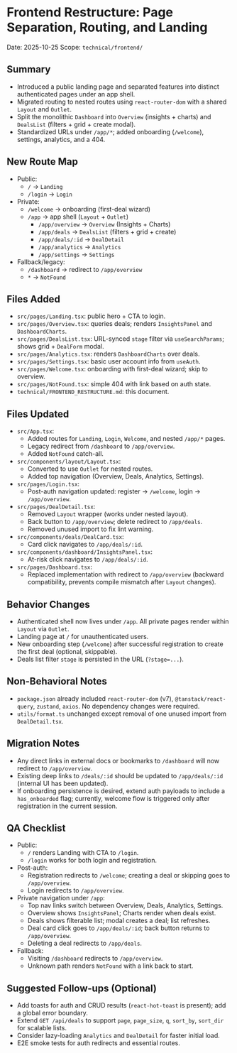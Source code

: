 # Frontend Restructure: Page Separation, Routing, and Landing

Date: 2025-10-25
Scope: `technical/frontend/`

## Summary

- Introduced a public landing page and separated features into distinct authenticated pages under an app shell.
- Migrated routing to nested routes using `react-router-dom` with a shared `Layout` and `Outlet`.
- Split the monolithic `Dashboard` into `Overview` (insights + charts) and `DealsList` (filters + grid + create modal).
- Standardized URLs under `/app/*`; added onboarding (`/welcome`), settings, analytics, and a 404.

## New Route Map

- Public:
  - `/` → `Landing`
  - `/login` → `Login`
- Private:
  - `/welcome` → onboarding (first-deal wizard)
  - `/app` → app shell (`Layout` + `Outlet`)
    - `/app/overview` → `Overview` (Insights + Charts)
    - `/app/deals` → `DealsList` (filters + grid + create)
    - `/app/deals/:id` → `DealDetail`
    - `/app/analytics` → `Analytics`
    - `/app/settings` → `Settings`
- Fallback/legacy:
  - `/dashboard` → redirect to `/app/overview`
  - `*` → `NotFound`

## Files Added

- `src/pages/Landing.tsx`: public hero + CTA to login.
- `src/pages/Overview.tsx`: queries deals; renders `InsightsPanel` and `DashboardCharts`.
- `src/pages/DealsList.tsx`: URL-synced `stage` filter via `useSearchParams`; shows grid + `DealForm` modal.
- `src/pages/Analytics.tsx`: renders `DashboardCharts` over deals.
- `src/pages/Settings.tsx`: basic user account info from `useAuth`.
- `src/pages/Welcome.tsx`: onboarding with first-deal wizard; skip to overview.
- `src/pages/NotFound.tsx`: simple 404 with link based on auth state.
- `technical/FRONTEND_RESTRUCTURE.md`: this document.

## Files Updated

- `src/App.tsx`:
  - Added routes for `Landing`, `Login`, `Welcome`, and nested `/app/*` pages.
  - Legacy redirect from `/dashboard` to `/app/overview`.
  - Added `NotFound` catch-all.
- `src/components/layout/Layout.tsx`:
  - Converted to use `Outlet` for nested routes.
  - Added top navigation (Overview, Deals, Analytics, Settings).
- `src/pages/Login.tsx`:
  - Post-auth navigation updated: register → `/welcome`, login → `/app/overview`.
- `src/pages/DealDetail.tsx`:
  - Removed `Layout` wrapper (works under nested layout).
  - Back button to `/app/overview`; delete redirect to `/app/deals`.
  - Removed unused import to fix lint warning.
- `src/components/deals/DealCard.tsx`:
  - Card click navigates to `/app/deals/:id`.
- `src/components/dashboard/InsightsPanel.tsx`:
  - At-risk click navigates to `/app/deals/:id`.
- `src/pages/Dashboard.tsx`:
  - Replaced implementation with redirect to `/app/overview` (backward compatibility, prevents compile mismatch after `Layout` changes).

## Behavior Changes

- Authenticated shell now lives under `/app`. All private pages render within `Layout` via `Outlet`.
- Landing page at `/` for unauthenticated users.
- New onboarding step (`/welcome`) after successful registration to create the first deal (optional, skippable).
- Deals list filter `stage` is persisted in the URL (`?stage=...`).

## Non-Behavioral Notes

- `package.json` already included `react-router-dom` (v7), `@tanstack/react-query`, `zustand`, `axios`. No dependency changes were required.
- `utils/format.ts` unchanged except removal of one unused import from `DealDetail.tsx`.

## Migration Notes

- Any direct links in external docs or bookmarks to `/dashboard` will now redirect to `/app/overview`.
- Existing deep links to `/deals/:id` should be updated to `/app/deals/:id` (internal UI has been updated).
- If onboarding persistence is desired, extend auth payloads to include a `has_onboarded` flag; currently, welcome flow is triggered only after registration in the current session.

## QA Checklist

- Public:
  - `/` renders Landing with CTA to `/login`.
  - `/login` works for both login and registration.
- Post-auth:
  - Registration redirects to `/welcome`; creating a deal or skipping goes to `/app/overview`.
  - Login redirects to `/app/overview`.
- Private navigation under `/app`:
  - Top nav links switch between Overview, Deals, Analytics, Settings.
  - Overview shows `InsightsPanel`; Charts render when deals exist.
  - Deals shows filterable list; modal creates a deal; list refreshes.
  - Deal card click goes to `/app/deals/:id`; back button returns to `/app/overview`.
  - Deleting a deal redirects to `/app/deals`.
- Fallback:
  - Visiting `/dashboard` redirects to `/app/overview`.
  - Unknown path renders `NotFound` with a link back to start.

## Suggested Follow-ups (Optional)

- Add toasts for auth and CRUD results (`react-hot-toast` is present); add a global error boundary.
- Extend `GET /api/deals` to support `page`, `page_size`, `q`, `sort_by`, `sort_dir` for scalable lists.
- Consider lazy-loading `Analytics` and `DealDetail` for faster initial load.
- E2E smoke tests for auth redirects and essential routes.
